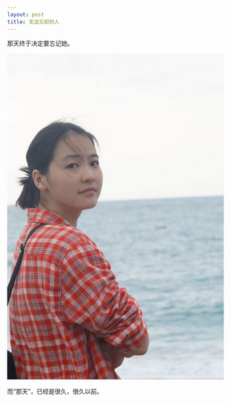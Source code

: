 ```yaml
---
layout: post
title: 无法忘却的人
---
```

  那天终于决定要忘记她。
  
  ![lemon](images/figure/lemon.jpg)
  
  而“那天”，已经是很久，很久以前。
